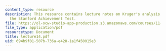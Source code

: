 ```yaml
---
content_type: resource
description: This resource contains lecture notes on Kruger's analysis of scores on
  the Stanford Achievement Test.
file: https://ol-ocw-studio-app-production.s3.amazonaws.com/courses/11-126j-economics-of-education-spring-2007/694b9f81507b736ae4281a1f450015e3_lecture14.pdf
file_type: application/pdf
resourcetype: Document
title: lecture14.pdf
uid: 694b9f81-507b-736a-e428-1a1f450015e3
---
```

